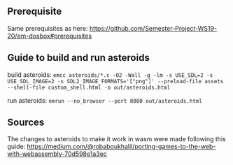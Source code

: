 ## Prerequisite
Same prerequisites as here:
https://github.com/Semester-Project-WS19-20/em-dosbox#prerequisites

## Guide to build and run asteroids

build asteroids:
`emcc asteroids/*.c -O2 -Wall -g -lm -s USE_SDL=2 -s USE_SDL_IMAGE=2 -s SDL2_IMAGE_FORMATS='["png"]' --preload-file assets --shell-file custom_shell.html -o out/asteroids.html`

run asteroids:
`emrun --no_browser --port 8080 out/asteroids.html`

## Sources
The changes to asteroids to make it work in wasm were made following this guide:
https://medium.com/@robaboukhalil/porting-games-to-the-web-with-webassembly-70d598e1a3ec
